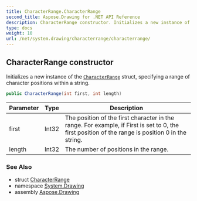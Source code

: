 ```yaml
---
title: CharacterRange.CharacterRange
second_title: Aspose.Drawing for .NET API Reference
description: CharacterRange constructor. Initializes a new instance of the CharacterRange struct specifying a range of character positions within a string
type: docs
weight: 10
url: /net/system.drawing/characterrange/characterrange/
---
```

## CharacterRange constructor

Initializes a new instance of the [`CharacterRange`](../) struct, specifying a range of character positions within a string.

```csharp
public CharacterRange(int first, int length)
```

| Parameter | Type | Description |
| --- | --- | --- |
| first | Int32 | The position of the first character in the range. For example, if First is set to 0, the first position of the range is position 0 in the string. |
| length | Int32 | The number of positions in the range. |

### See Also

* struct [CharacterRange](../)
* namespace [System.Drawing](../../characterrange/)
* assembly [Aspose.Drawing](../../../)


